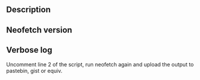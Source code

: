 Description
-----------

Neofetch version
----------------

Verbose log
-----------

Uncomment line 2 of the script, run neofetch again and upload the output to pastebin, gist or equiv.

